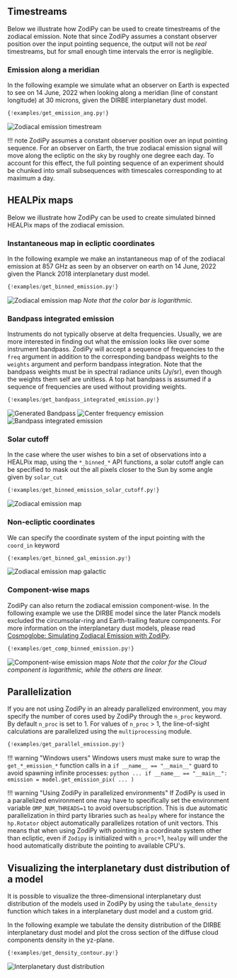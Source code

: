 ## Timestreams
Below we illustrate how ZodiPy can be used to create timestreams of the zodiacal emission. 
Note that since ZodiPy assumes a constant observer position over the input pointing sequence, the output
will not be *real* timestreams, but for small enough time intervals the error is negligible.


### Emission along a meridian
In the following example we simulate what an observer on Earth is expected to see on 14 June, 
2022 when looking along a meridian (line of constant longitude) at 30 microns, given the 
DIRBE interplanetary dust model.

```python
{!examples/get_emission_ang.py!}
```

![Zodiacal emission timestream](img/timestream.png)

!!! note
    ZodiPy assumes a constant observer position over an input pointing sequence. For an observer on Earth, 
    the true zodiacal emission signal will move along the ecliptic on the sky by roughly one degree each day. 
    To account for this effect, the full pointing sequence of an experiment should be chunked into small 
    subsequences with timescales corresponding to at maximum a day.


## HEALPix maps
Below we illustrate how ZodiPy can be used to create simulated binned HEALPix maps of the zodiacal emission.


### Instantaneous map in ecliptic coordinates
In the following example we make an instantaneous map of of the zodiacal emission at 857 GHz
as seen by an observer on earth on 14 June, 2022 given the Planck 2018 interplanetary dust model.

```python
{!examples/get_binned_emission.py!}
```
![Zodiacal emission map](img/binned.png)
*Note that the color bar is logarithmic.*


### Bandpass integrated emission
Instruments do not typically observe at delta frequencies. Usually, we are more interested in finding out
what the emission looks like over some instrument bandpass. ZodiPy will accept a sequence of frequencies to the `freq`
argument in addition to the corresponding bandpass weights to the `weights` argument and perform bandpass integration. 
Note that the bandpass weights must be in spectral radiance units (Jy/sr), even though the weights them self are unitless. A top hat bandpass is assumed if a sequence of frequencies are used without providing weights.
```python hl_lines="11 12 13 31 32"
{!examples/get_bandpass_integrated_emission.py!}
```
![Generated Bandpass](img/bandpass.png)
![Center frequency emission](img/center_freq.png)
![Bandpass integrated emission](img/bandpass_integrated.png)

### Solar cutoff
In the case where the user wishes to bin a set of observations into a HEALPix map, using the `*_binned_*` API functions,
a solar cutoff angle can be specified to mask out the all pixels closer to the Sun by some angle given by `solar_cut`

```python hl_lines="9"
{!examples/get_binned_emission_solar_cutoff.py!}
```
![Zodiacal emission map](img/binned_solar_cutoff.png)


### Non-ecliptic coordinates
We can specify the coordinate system of the input pointing with the `coord_in` keyword

```python hl_lines="18"
{!examples/get_binned_gal_emission.py!}
```
![Zodiacal emission map galactic](img/binned_gal.png)


### Component-wise maps
ZodiPy can also return the zodiacal emission component-wise. In the following example we use
the DIRBE model since the later Planck models excluded the circumsolar-ring and Earth-trailing 
feature components. For more information on the interplanetary dust models, please 
read [Cosmoglobe: Simulating Zodiacal Emission with ZodiPy](https://arxiv.org/abs/2205.12962).

```python hl_lines="18"
{!examples/get_comp_binned_emission.py!}
```
![Component-wise emission maps](img/binned_comp.png)
*Note that the color for the Cloud component is logarithmic, while the others are linear.*


## Parallelization
If you are not using ZodiPy in an already parallelized environment, you may specify the number of cores used by ZodiPy through the `n_proc` keyword. By default `n_proc` is set to 1. For values of `n_proc` > 1, the line-of-sight calculations are parallelized using the `multiprocessing` module.

```python hl_lines="15 16"
{!examples/get_parallel_emission.py!}
```

!!! warning "Windows users"
    Windows users must make sure to wrap the `get_*_emission_*` function calls in a `if __name__ == "__main__"` guard to avoid spawning infinite processes: 
    ```python
    ...
    if __name__ == "__main__":
        emission = model.get_emission_pix(
            ...
        )
    ```

!!! warning "Using ZodiPy in parallelized environments"
    If ZodiPy is used in a parallelized environment one may have to specifically set the environment variable 
    `OMP_NUM_THREADS=1` to avoid oversubscription. This is due automatic parallelization in third party libraries such as `healpy` where for instance the `hp.Rotator` object automatically parallelizes rotation of unit vectors.
    This means that when using ZodiPy with pointing in a coordinate system other than ecliptic, even if `Zodipy` is initialized with `n_proc`=1, `healpy` will under the hood automatically distribute the pointing to available CPU's.


## Visualizing the interplanetary dust distribution of a model
It is possible to visualize the three-dimensional interplanetary dust distribution of the models used in
ZodiPy by using the `tabulate_density` function which takes in a interplanetary dust model and a custom grid.

In the following example we tabulate the density distribution of the DIRBE interplanetary dust model
and plot the cross section of the diffuse cloud components density in the yz-plane.

```python
{!examples/get_density_contour.py!}
```
![Interplanetary dust distribution](img/density_grid.png)